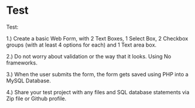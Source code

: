 # Test

Test:

1.) Create a basic Web Form, with 2 Text Boxes, 1 Select Box, 2 Checkbox groups (with at least 4 options for each) and 1 Text area box.

2.) Do not worry about validation or the way that it looks. Using No frameworks.

3.) When the user submits the form, the form gets saved using PHP into a MySQL Database.

4.) Share your test project with any files and SQL database statements via Zip file or Github profile. 
